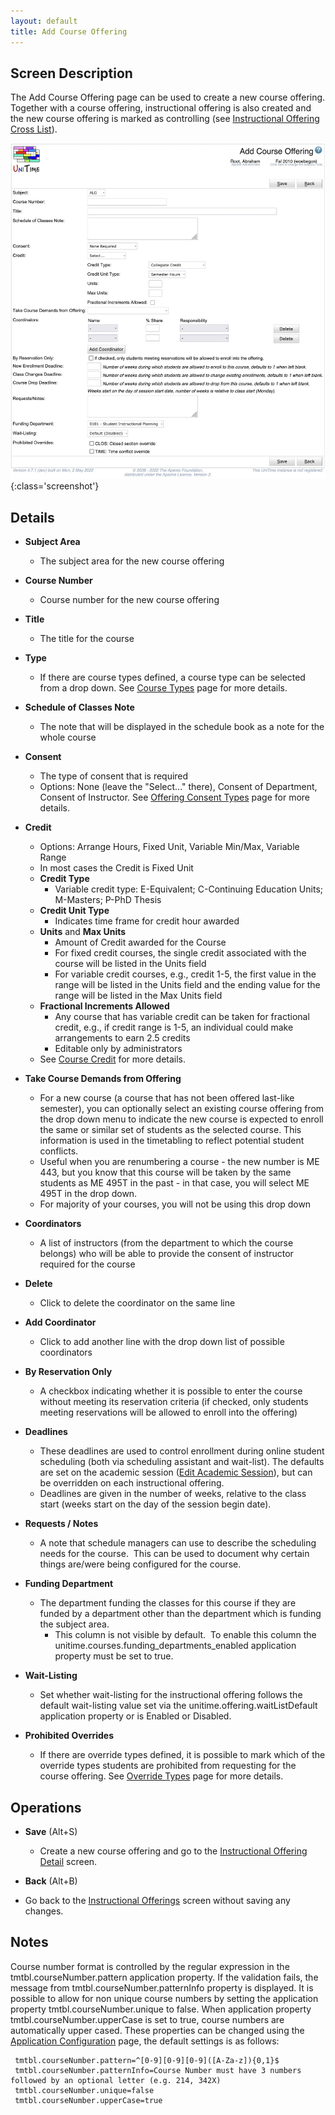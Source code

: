 ```yaml
---
layout: default
title: Add Course Offering
---
```



## Screen Description


 The Add Course Offering page can be used to create a new course offering. Together with a course offering, instructional offering is also created and the new course offering is marked as controlling (see [Instructional Offering Cross List](instructional-offering-cross-lists)).

![Add Course Offering](images/add-course-offering-1.png){:class='screenshot'}

## Details

* **Subject Area**
	* The subject area for the new course offering

* **Course Number**
	* Course number for the new course offering

* **Title**
	* The title for the course

* **Type**
	* If there are course types defined, a course type can be selected from a drop down. See [Course Types](course-types) page for more details.

* **Schedule of Classes Note**
	* The note that will be displayed in the schedule book as a note for the whole course

* **Consent**
	* The type of consent that is required
	* Options: None (leave the "Select..." there), Consent of Department, Consent of Instructor. See [Offering Consent Types](offering-consent-types) page for more details.

* **Credit**
	* Options: Arrange Hours, Fixed Unit, Variable Min/Max, Variable Range
	* In most cases the Credit is Fixed Unit
	* **Credit Type**
		* Variable credit type: E-Equivalent; C-Continuing Education Units; M-Masters; P-PhD Thesis
	* **Credit Unit Type**
		* Indicates time frame for credit hour awarded
	* **Units** and **Max Units**
		* Amount of Credit awarded for the Course
		* For fixed credit courses, the single credit associated with the course will be listed in the Units field
		* For variable credit courses, e.g., credit 1-5, the first value in the range will be listed in the Units field and the ending value for the range will be listed in the Max Units field
	* **Fractional Increments Allowed**
		* Any course that has variable credit can be taken for fractional credit, e.g., if credit range is 1-5, an individual could make arrangements to earn 2.5 credits
		* Editable only by administrators
	* See [Course Credit](course-credit) for more details.

* **Take Course Demands from Offering**
	* For a new course (a course that has not been offered last-like semester), you can optionally select an existing course offering from the drop down menu to indicate the new course is expected to enroll the same or similar set of students as the selected course. This information is used in the timetabling to reflect potential student conflicts.
	* Useful when you are renumbering a course - the new number is ME 443, but you know that this course will be taken by the same students as ME 495T in the past - in that case, you will select ME 495T in the drop down.
	* For majority of your courses, you will not be using this drop down

* **Coordinators**
	* A list of instructors (from the department to which the course belongs) who will be able to provide the consent of instructor required for the course

* **Delete**
	* Click to delete the coordinator on the same line

* **Add Coordinator**
	* Click to add another line with the drop down list of possible coordinators

* **By Reservation Only**
	* A checkbox indicating whether it is possible to enter the course without meeting its reservation criteria (if checked, only students meeting reservations will be allowed to enroll into the offering)

* **Deadlines**
	* These deadlines are used to control enrollment during online student scheduling (both via scheduling assistant and wait-list). The defaults are set on the academic session ([Edit Academic Session](edit-academic-session)), but can be overridden on each instructional offering.
	* Deadlines are given in the number of weeks, relative to the class start (weeks start on the day of the session begin date).

* **Requests / Notes**
	* A note that schedule managers can use to describe the scheduling needs for the course.  This can be used to document why certain things are/were being configured for the course.

* **Funding Department**
	* The department funding the classes for this course if they are funded by a department other than the department which is funding the subject area.
		* This column is not visible by default.  To enable this column the unitime.courses.funding_departments_enabled application property must be set to true.

* **Wait-Listing**
	* Set whether wait-listing for the instructional offering follows the default wait-listing value set via the unitime.offering.waitListDefault application property or is Enabled or Disabled.

* **Prohibited Overrides**
	* If there are override types defined, it is possible to mark which of the override types students are prohibited from requesting for the course offering. See [Override Types](override-types) page for more details.

## Operations

* **Save** (Alt+S)
	* Create a new course offering and go to the [Instructional Offering Detail](instructional-offering-detail) screen.

* **Back** (Alt+B)

* Go back to the [Instructional Offerings](instructional-offerings) screen without saving any changes.

## Notes


 Course number format is controlled by the regular expression in the tmtbl.courseNumber.pattern application property. If the validation fails, the message from tmtbl.courseNumber.patternInfo property is displayed. It is possible to allow for non unique course numbers by setting the application property tmtbl.courseNumber.unique to false. When application property tmtbl.courseNumber.upperCase is set to true, course numbers are automatically upper cased. These properties can be changed using the [Application Configuration](application-configuration) page, the default settings is as follows:

```
 tmtbl.courseNumber.pattern=^[0-9][0-9][0-9]([A-Za-z]){0,1}$
 tmtbl.courseNumber.patternInfo=Course Number must have 3 numbers followed by an optional letter (e.g. 214, 342X)
 tmtbl.courseNumber.unique=false
 tmtbl.courseNumber.upperCase=true
 ```
